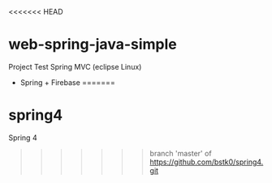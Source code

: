 <<<<<<< HEAD
# web-spring-java-simple
Project Test Spring MVC (eclipse Linux)
- Spring + Firebase
=======
# spring4
Spring 4
>>>>>>> branch 'master' of https://github.com/bstk0/spring4.git
